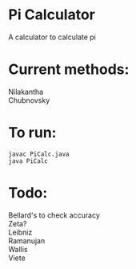# Pi Calculator  
A calculator to calculate pi  
# Current methods:  
Nilakantha  
Chubnovsky  
# To run:  
```
javac PiCalc.java  
java PiCalc  
```
# Todo:
Bellard's to check accuracy  
Zeta?  
Leibniz  
Ramanujan  
Wallis  
Viete  


